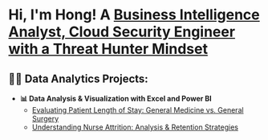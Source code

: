 <h1>Hi, I'm Hong! A <a href="https://www.linkedin.com/in/hong-t-tran/"> Business Intelligence Analyst, Cloud Security Engineer with a Threat Hunter Mindset </a>

<h2>👨‍💻 Data Analytics Projects: </h2>

- <b>📊 Data Analysis & Visualization with Excel and Power BI</b>
  - [Evaluating Patient Length of Stay: General Medicine vs. General Surgery](https://github.com/hongttran/Evaluating-Patient-Length-of-Stay-General-Medicine-vs.-General-Surgery/tree/main)
  - [Understanding Nurse Attrition: Analysis & Retention Strategies](https://github.com/hongttran/Underderstanding-Nurse-Attrition-Analysis-Retention-Strategies/tree/main)
<!--
- <b>💾Data Management with SQL </b>
  - [SpaceX Launch Performance](https://github.com/hongttran/SpaceX-Launch-Performance)

- <b>🐍 Programming & Automation with Python </b>
  - [Analyzing Judo Competition Data](https://github.com/hongttran/Analyzing-Judo-Competition-Data)

<h2>👨‍💻 Cybersecurity Projects: </h2>

- <b>🔍 Misconfiguration detection via automation</b>
  - [S3 Bucket Misconfiguration Scanner](https://github.com/hongttran/aws-s3-security-scanner)
 
- <b>🛡️ Secure infrastructure deployment with built-in IaC scanning</b>
  - [Hardened Infrastructure-as-Code (IaC)](https://github.com/hongttran/secure-aws-terraform-templates)

- <b>⚠️ Serverless threat detection via Lambda + alerting</b>
  - [AWS Detection-as-Code Lab](https://github.com/hongttran/aws-detection-as-code-lab)

- <b>🔎 Manual and automated log analysis for hunting attacker behavior </b>
  - [CloudTrail Threat Hunting Framework](https://github.com/hongttran/cloudtrail-threat-hunting-lab)

- <b>🎭 Red/blue lab simulating real-world adversary behavior</b>
  - [Simulated APT in AWS using MITRE ATT&CK](https://github.com/hongttran/aws-mitre-attack-simulation)

<!--
**joshmadakor1/joshmadakor1** is a ✨ _special_ ✨ repository because its `README.md` (this file) appears on your GitHub profile.

Here are some ideas to get you started:

- 🔭 I’m currently working on ...
- 🌱 I’m currently learning ...
- 👯 I’m looking to collaborate on ...
- 🤔 I’m looking for help with ...
- 💬 Ask me about ...
- 📫 How to reach me: ...
- 😄 Pronouns: ...
- ⚡ Fun fact: ...
-->
